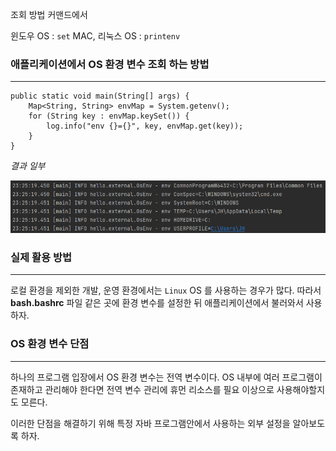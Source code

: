 
조회 방법 커맨드에서

윈도우 OS : `set`
MAC, 리눅스 OS : `printenv`


### 애플리케이션에서 OS 환경 변수 조회 하는 방법
---


```
public static void main(String[] args) {  
    Map<String, String> envMap = System.getenv();  
    for (String key : envMap.keySet()) {  
        log.info("env {}={}", key, envMap.get(key));  
    }  
}
```


*결과 일부*

![[Pasted image 20230920232620.png]](Pasted%20image%2020230920232620.png)


### 실제 활용 방법
---

로컬 환경을 제외한 개발, 운영 환경에서는  `Linux` OS 를 사용하는 경우가 많다. 따라서 **bash.bashrc**
파일 같은 곳에 환경 변수를 설정한 뒤 애플리케이션에서 불러와서 사용하자.



### OS 환경 변수 단점
---
하나의 프로그램 입장에서 OS 환경 변수는 전역 변수이다. OS 내부에 여러 프로그램이 존재하고 관리해야 한다면 전역 변수 관리에 휴먼 리소스를 필요 이상으로 사용해야할지도 모른다. 

이러한 단점을 해결하기 위해 특정 자바 프로그램안에서 사용하는 외부 설정을 알아보도록 하자.
